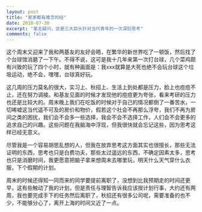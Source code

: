 ```yaml
---
layout: post
title: "家家都有难念的经"
date: 2018-07-30
excerpt: "毫无疑问，这是三大巨头针对当代青年的一次深刻思考"
comments: false
---
```


这个周末又迎来了我和两基友的友好会晤，在繁华的新世界吃了一顿饭，然后找了个台球馆消磨了一下午。不得不说，这可是我十几年来第一次打台球，几个菜鸡颇有兴致的玩了四个小时，就有种画面是：我xxx就算是大死也绝不会玩台球这个垃圾运动，绝不会，嘿嘿，台球真好玩。

这几周的压力莫名的很大，实习上、秋招上、生活上到处都是压力，脸上也痘痘不止，还在努力调接。和基友见面的时候才发现他的痘痘更为夸张，看来考研的压力也还是比较大的。周末晚上我们在吃饭的时候对于自己的情况都倒了一番苦水，一切唏嘘这当代遥不可及的房价和物价，假若这个社会不再那么浮夸，我们不再为房间之类的困扰，我们会不会多一些选择，我会不会不选择工作，人们会不会更多的追求自己的兴趣。这些问题在我脑海中浮现，但我很快就会忘记这些，因为思考这样已经无意义。

尽管我是一个容易胡思乱想的人，但我在放弃思考这方面其实也很擅长，那些无法证明的东西，思考也只是白费功夫，那些太过遥远的东西，不确定因素太多，思考也只是消磨时间，我更愿意把脑子拿来想周末去哪里玩，明天什么天气穿什么衣服，下个假期的计划。

周末的时候还得知一同而来的同学要提前离职了，没想到比我预期走的时间还更早，这有些触动了我的计划，但是责任与理智告诉我应该按计划行事，大约还有两周，我也要完成手下的任务然后离职了，秋招还有很多公司呢，需要准备的也不少，不能够分心了，离开上海的时间又近了一点。